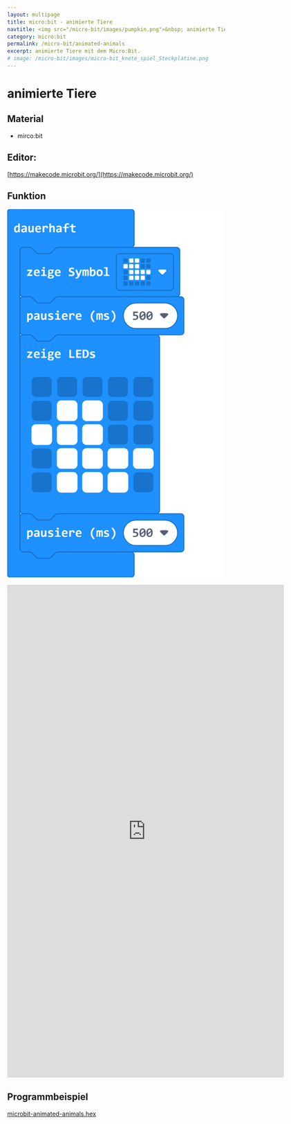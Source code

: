 ```yaml
---
layout: multipage
title: micro:bit - animierte Tiere
navtitle: <img src="/micro-bit/images/pumpkin.png">&nbsp; animierte Tiere&nbsp;<img src="/micro-bit/images/vcp-meet.png" title="Dieses Angebot kann auch über VCP-Meet genutzt werden.">
category: micro:bit
permalink: /micro-bit/animated-animals
excerpt: animierte Tiere mit dem Micro:Bit.
# image: /micro-bit/images/micro-bit_knete_spiel_Steckplatine.png
---
```


# animierte Tiere

## Material

+ mirco:bit

## Editor:

[https://makecode.microbit.org/](https://makecode.microbit.org/)

## Funktion

![](images/microbit-Screenshot-animated-animals.png)

<div class="hidden-print">
<iframe src="https://player.vimeo.com/video/471694646" width="640" height="1138" frameborder="0" allow="autoplay; fullscreen" allowfullscreen></iframe>
</div>


## Programmbeispiel
[microbit-animated-animals.hex](appendix/microbit-animated-animals.hex)
